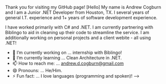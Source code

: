 Thank you for visiting my GitHub page!
\[Hello\]
My name is Andrew Cogburn and I am a Junior .NET Developer from Houston, TX. I several years of general I.T. experience and 1+ years of software development experience.

I have worked primarily with C# and .NET. I am currently partnering with Biblingo to aid in cleaning up their code to streamline the service. I am additionally working on personal projects and a client webite - all using .NET!

- 🔭 I’m currently working on ... internship with Biblingo!
- 🌱 I’m currently learning ... Clean Architecture in .NET.
- 📫 How to reach me: ... andrew.d.cogburn@gmail.com
- 😄 Pronouns: ... He/Him.
- ⚡ Fun fact: ... I love languages (programming and spoken)!
-->
